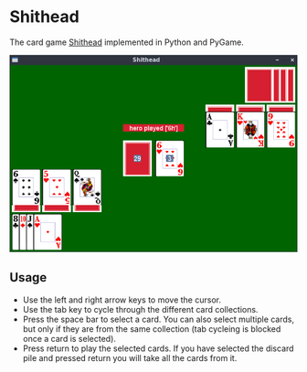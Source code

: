 # Shithead

The card game [Shithead](https://en.wikipedia.org/wiki/Shithead_(card_game)) implemented in Python and PyGame.

![IMAGE](img/screenshot.png)

## Usage

* Use the left and right arrow keys to move the cursor.
* Use the tab key to cycle through the different card collections.
* Press the space bar to select a card. You can also select multiple cards, but only if they are from the same collection (tab cycleing is blocked once a card is selected).
* Press return to play the selected cards. If you have selected the discard pile and pressed return you will take all the cards from it.
